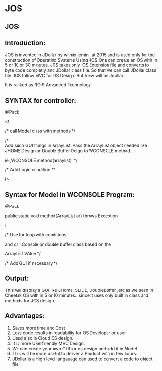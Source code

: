 # JOS

JOS:
---

Introduction:
--------------
JOS  is  invented   in  JDollar  by  wilmix  jemin  j  at 2015  and  is  used    only   for the    construction   of  Operating  Systems
Using    JOS   One  can create   an  OS   with  in  5  or 10 or  30 minutes. JOS    takes   only  .OS  Extension
file  and  converts  to  byte code  completly and  JDollar  class file.
So  that   we  can   call   JDollar class file 
JOS  follow   MVC   for   OS  Design.
But   View   will   be  Jdollar.

It  is   ranked  as NO:9 Advanced Technology.  


SYNTAX for  controller:
---------------------

<JOS>

@Pack

<! 

/*  call   Model  class  with  methods */

/*  
Add  such   GUI  things  in  ArrayList.
Pass  the  ArrayList   object  needed  like
JHOME Design  or  Double  Buffer Deign  to  WCONSOLE  method...

ie ,WCONSOLE.method(arraylist); */

/* Add   Login  condition  */

!>

</JOS>


Syntax  for  Model  in WCONSOLE Program: 
---------------------------------------

<JOS>

@Pack

<Method>

public  static   void   method(ArrayList  ar)  throws  Exception

{

/*  Use    for   loop  with   conditions

and call  Console  or  double  buffer  class  based  on  the

ArrayList   VAlue  */

/*  Add  GUI  if  necessary  */

</JOS>


Output:
-------
This   will   display  a   GUI  like  JHome,
SLIDE, DoubleBuffer  ,etc  as   we  seen
in Cheetak  OS  with  in   5  or  10  minutes..
since  it  uses  only  built in  class
and  methods  for  JOS  design.


Advantages:
-----------
1)  Saves more  time  and  Cost
2)  Less  code  results  in   readability  for  OS  Developer or user.
3)  Used   also  in Cloud  OS  design.
4)  It  is  more   USerfriendly  MVC Design.
5)  We  can  create  your  own  GUI   for
os  design  and  add  it  in  Model.
6)  This   will  be   more  useful    to  deliver  a  Product   with  in  few hours.
7)  JDollar  is  a  High  level  langauage  can   used  to  convert  a  code  to  object  file.









